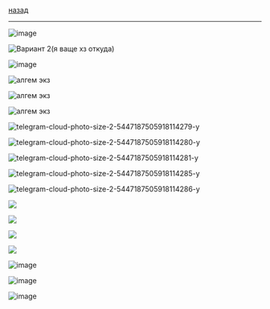 [назад](algem.md)
***

![image](https://github.com/user-attachments/assets/4a3a84d8-0495-4834-83ab-dae77110056d)

![Вариант 2(я ваще хз откуда)](https://github.com/user-attachments/assets/0775c83d-4c5c-45f4-ac5a-ad2ad74d4090)

![image](https://github.com/user-attachments/assets/923099ac-42aa-4a70-823f-3298cc8db2ce)

![алгем экз](https://github.com/user-attachments/assets/83053cc0-6aa4-41a6-bcd4-ccfeb6074e88)

![алгем экз](https://github.com/user-attachments/assets/e6823b2a-3435-4705-8e5c-b05c03e26997)

![алгем экз](https://github.com/user-attachments/assets/4e7e5d3d-6dc9-4e08-9558-9f04fe4a69e5)

![telegram-cloud-photo-size-2-5447187505918114279-y](https://github.com/user-attachments/assets/a3468047-16d0-403c-969d-93ceb56f1380)

![telegram-cloud-photo-size-2-5447187505918114280-y](https://github.com/user-attachments/assets/106a6080-a69a-463a-a999-ff12dec69163)

![telegram-cloud-photo-size-2-5447187505918114281-y](https://github.com/user-attachments/assets/5fe1a5a3-d615-4ade-a0e3-a745c330ac6e)

![telegram-cloud-photo-size-2-5447187505918114285-y](https://github.com/user-attachments/assets/87600516-b639-4be0-b118-74008ad3cf55)

![telegram-cloud-photo-size-2-5447187505918114286-y](https://github.com/user-attachments/assets/f12f4466-2767-41ab-ae60-a405c993a414)

![](https://github.com/user-attachments/assets/85d68c8c-a81e-46d7-b261-482ed93be9e0)

![](https://github.com/user-attachments/assets/e522aaa9-064a-4161-aef5-3e2ed4bfa8a3)

![](https://github.com/user-attachments/assets/ef7cd589-fe8b-45b0-994f-269dfcd8300d)

![](https://github.com/user-attachments/assets/f07c174d-59cd-4eca-a20c-d633c165e41c)

![image](https://github.com/user-attachments/assets/b78d8785-fb80-4075-9a6d-94c656bee032)

![image](https://github.com/user-attachments/assets/df82be9b-a084-491a-b7c4-db5923cec7cd)

![image](https://github.com/user-attachments/assets/dbcb46bb-7a06-444e-a61d-581c4f2d86eb)
